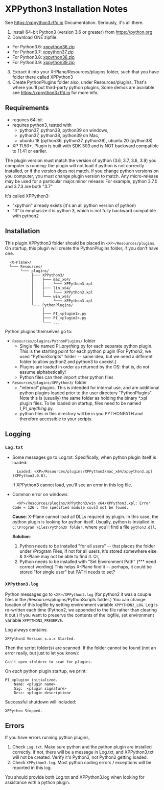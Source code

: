 # XPPython3 Installation Notes

See https://xppython3.rtfd.io Documentation. Seriously, it's all there.

1. Install 64-bit Python3 (version 3.6 or greater) from https://python.org
2. Download ONE zipfile:
  + For Python3.6: [xppython36.zip](https://github.com/pbuckner/x-plane_plugins/raw/master/XPython/Resources/plugins/xppython36.zip)
  + For Python3.7: [xppython37.zip](https://github.com/pbuckner/x-plane_plugins/raw/master/XPython/Resources/plugins/xppython37.zip)
  + For Python3.8: [xppython38.zip](https://github.com/pbuckner/x-plane_plugins/raw/master/XPython/Resources/plugins/xppython38.zip)
  + For Python3.9: [xppython39.zip](https://github.com/pbuckner/x-plane_plugins/raw/master/XPython/Resources/plugins/xppython39.zip)
3. Extract it into your X-Plane/Resources/plugins folder, such that you have folder there called XPPython3
4. Create PythonPlugins folder also, under Resources/plugins. That's where you'll put third-party python plugins,
   Some demos are available see https://xppython3.rtfd.io for more info.

## Requirements
* requires 64-bit
* requires python3, tested with
  + python37, python38, python39 on windows,
  + python37, python38, python39 on Mac,
  + ubuntu 18 (python36, python37, python38), ubuntu 20 (python38)
* XP 11.50+. Plugin is built with SDK 303 and is NOT backward compatible to 11.41 or earlier.

The plugin version must match the version of python (3.6, 3.7, 3.8, 3.9) you computer is
running: the plugin will not load if python is not correctly installed, or if the
version does not match. If you change python versions on you computer, you must change plugin version
to match. Any micro-release may be used for a particular major.minor release: For example, python 3.7.0 and 3.7.3 are both "3.7"

It's called XPPython3:
* "xpython" already exists (it's an all python version of python)
* "3" to emphasize it is python 3, which is not fully backward compatible with python2

## Installation
This plugin XPPython3 folder should be placed in `<XP>/Resources/plugins`.
On startup, this plugin will create the PythonPlugins folder, if you don't have
one.
```
  <X-Plane>/
  └─── Resources/
       └─── plugins/
            ├─── XPPython3/
            │    ├─── mac_x64/
            │    |    └─── XPPython3.xpl
            │    ├─── lin_x64/
            │    |    └─── XPPython3.xpl
            │    └─── win_x64/
            │         └─── XPPython3.xpl
            └─── PythonPlugins/
                 │
                 ├─── PI_<plugin1>.py
                 ├─── PI_<plugin2>.py
                 └─── ....
```
    
Python plugins themselves go to:
* `Resources/plugins/PythonPlugins/` folder
  + Single file named PI_<i>anything</i>.py for each separate python plugin. This is the starting point for each python plugin
    (For Python2, we used "PythonScripts" folder -- same idea, but we need a different folder to allow
    python2 and python3 to coexist.)
  + Plugins are loaded in order as returned by the OS: that is, do not assume
    alphabetically!
  + Python files can then import other python files
* `Resources/plugins/XPPython3/` folder
  + "internal" plugins. This is intended for internal use, and are additional python plugins loaded
    prior to the user directory "PythonPlugins". Note this is (usually) the same folder as holding
    the binary *.xpl plugin files. To be loaded on startup, files need to be named I_PI_<i>anything</i>.py.
  + python files in this directory will be in you PYTHONPATH and therefore accessible to your
    scripts.

## Logging
### `Log.txt`

* Some messages go to Log.txt. Specifically, when python plugin itself is loaded:

        Loaded: <XP>/Resources/plugins/XPPython3/mac_x64/xppython3.xpl (XPPython3.0.0).
   
   If XPPython3 cannot load, you'll see an error in this log file.

* Common error on windows:

        <XP>/Resources/plugins/XPPython3/win_x64/XPPython3.xpl: Error Code = 126 : The specified module could not be found.
     
   __Cause__: X-Plane cannot load all DLLs required by plugin. In this case, the python plugin is looking for python itself.
   Usually, python is installed in `C:\Program Files\Python3X folder`, where you'll find a file `python3.dll`.
   
   __Solution__:
   1. Python needs to be installed "for all users" -- that places the folder under \Program Files, if not for all
      users, it's stored somewhere else & X-Plane may not be able to find it. Or,
   2. Python needs to be installed with "Set Environment Path" (*** need correct wording)
      This helps X-Plane find it -- perhaps, it could be stored "for single user" but PATH needs to set?

### `XPPython3.log`

Python messages go to `<XP>/XPPython3.log` (for python2 it was a couple files in the
<XP>/Resources/plugins/PythonScripts folder.) You can change location of this logfile
by setting environment variable `XPPYTHON3_LOG`. Log is re-written each time (Python2,
we appended to the file rather than clearing it out.) If you want to preserve
the contents of the logfile, set environment variable `XPPYTHON3_PRESERVE`.

Log always contains:

    XPPython3 Version x.x.x Started.

Then the script folder(s) are scanned. If the folder cannot be found (not an error really, but just to
let you know):

    Can't open <folder> to scan for plugins.

On _each_ python plugin startup, we print:

    PI_<plugin> initialized.
        Name: <plugin name>
        Sig:  <plugin signature>
        Desc: <plugin description>


Successful shutdown will included:

    XPPython Stopped.

## Errors
If you have errors running python plugins,
1. Check `Log.txt`. Make sure python and the python plugin are installed correctly. If not,
   there will be a message in Log.txt, and XPPython3.txt will not be created. Verify it's Python3, not Python2
   getting loaded.
2. Check `XPPython3.log`. Most python coding errors / exceptions will be reported in this
   log.

You should provide both Log.txt and XPPython3.log when looking for assistance with a python plugin.
